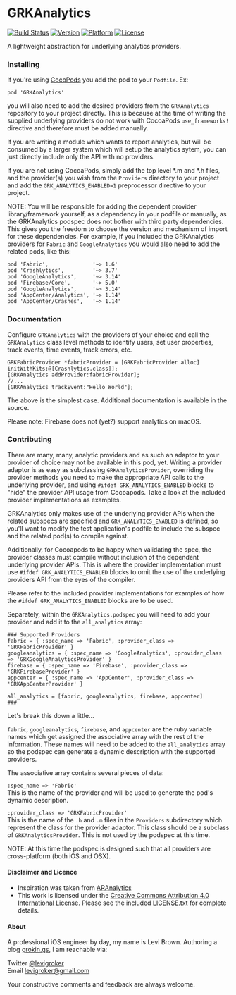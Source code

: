 GRKAnalytics
===========
[![Build Status](https://travis-ci.org/levigroker/GRKAnalytics.svg)](https://travis-ci.org/levigroker/GRKAnalytics)
[![Version](http://img.shields.io/cocoapods/v/GRKAnalytics.svg)](http://cocoapods.org/?q=GRKAnalytics)
[![Platform](http://img.shields.io/cocoapods/p/GRKAnalytics.svg)]()
[![License](http://img.shields.io/cocoapods/l/GRKAnalytics.svg)](https://github.com/levigroker/GRKAnalytics/blob/master/LICENSE.txt)

A lightweight abstraction for underlying analytics providers.

### Installing

If you're using [CocoPods](http://cocopods.org) you add the pod to your `Podfile`. Ex:

	pod 'GRKAnalytics'

you will also need to add the desired providers from the `GRKAnalytics` repository to your
project directly. This is because at the time of writing the supplied underlying providers
do not work with CocoaPods `use_frameworks!` directive and therefore must be added
manually.

If you are writing a module which wants to report analytics, but will be consumed by
a larger system which will setup the analytics sytem, you can just directly include only
the API with no providers.

If you are not using CocoaPods, simply add the top level *.m and *.h files, and the
provider(s) you wish from the `Providers` directory to your project and add the
`GRK_ANALYTICS_ENABLED=1` preprocessor directive to your project.

NOTE: You will be responsible for adding the dependent provider library/framework
yourself, as a dependency in your podfile or manually, as the GRKAnalytics podspec does
not bother with third party dependencies. This gives you the freedom to choose the version
and mechanism of import for these dependencies. For example, if you included the
GRKAnalytics providers for `Fabric` and `GoogleAnalytics` you would also need to add the
related pods, like this:

	pod 'Fabric',              '~> 1.6'
	pod 'Crashlytics',         '~> 3.7'
	pod 'GoogleAnalytics',     '~> 3.14'
	pod 'Firebase/Core',       '~> 5.0'
	pod 'GoogleAnalytics',     '~> 3.14'
	pod 'AppCenter/Analytics', '~> 1.14'
	pod 'AppCenter/Crashes',   '~> 1.14'

### Documentation

Configure `GRKAnalytics` with the providers of your choice and call the `GRKAnalytics`
class level methods to identify users, set user properties, track events, time events,
track errors, etc.

	GRKFabricProvider *fabricProvider = [GRKFabricProvider alloc] initWithKits:@[Crashlytics.class]];
	[GRKAnalytics addProvider:fabricProvider];
	//...
	[GRKAnalytics trackEvent:"Hello World"];

The above is the simplest case. Additional documentation is available in the source.

Please note: Firebase does not (yet?) support analytics on macOS.

### Contributing

There are many, many, analytic providers and as such an adaptor to your provider of choice
may not be available in this pod, yet. Writing a provider adaptor is as easy as
subclassing `GRKAnalyticsProvider`, overriding the provider methods you need to make
the appropriate API calls to the underlying provider, and using
`#ifdef GRK_ANALYTICS_ENABLED` blocks to "hide" the provider API usage from Cocoapods.
Take a look at the included provider implementations as examples.

GRKAnalytics only makes use of the underlying provider APIs when the related subspecs are
specified and `GRK_ANALYTICS_ENABLED` is defined, so you'll want to modify the test
application's podfile to include the subspec and the related pod(s) to compile against.

Additionally, for Cocoapods to be happy when validating the spec, the provider classes
must compile without inclusion of the dependent underlying provider APIs. This is where
the provider implementation must use `#ifdef GRK_ANALYTICS_ENABLED` blocks to omit the use
of the underlying providers API from the eyes of the compiler.

Please refer to the included provider implementations for examples of how the
`#ifdef GRK_ANALYTICS_ENABLED` blocks are to be used.

Separately, within the `GRKAnalytics.podspec` you will need to add your provider and add
it to the `all_analytics` array:

    ### Supported Providers
    fabric = { :spec_name => 'Fabric', :provider_class => 'GRKFabricProvider' }
    googleanalytics = { :spec_name => 'GoogleAnalytics', :provider_class => 'GRKGoogleAnalyticsProvider' }
    firebase = { :spec_name => 'Firebase', :provider_class => 'GRKFirebaseProvider' }
	appcenter = { :spec_name => 'AppCenter', :provider_class => 'GRKAppCenterProvider' }

	all_analytics = [fabric, googleanalytics, firebase, appcenter]
    ### 
    
Let's break this down a little...

`fabric`, `googleanalytics`, `firebase`, and `appcenter` are the ruby variable names which
get assigned the associative array with the rest of the information. These names will need
to be added to the `all_analytics` array so the podspec can generate a dynamic description
with the supported providers.

The associative array contains several pieces of data:

`:spec_name => 'Fabric'`  
This is the name of the provider and will be used to generate the pod's dynamic
description.

`:provider_class => 'GRKFabricProvider'`  
This is the name of the `.h` and `.m` files in the `Providers` subdirectory which
represent the class for the provider adaptor. This class should be a subclass of
`GRKAnalyticsProvider`. This is not used by the podspec at this time.

NOTE: At this time the podspec is designed such that all providers are cross-platform
(both iOS and OSX).

#### Disclaimer and Licence

* Inspiration was taken from [ARAnalytics](https://github.com/orta/ARAnalytics)
* This work is licensed under the [Creative Commons Attribution 4.0 International License](https://creativecommons.org/licenses/by/4.0/).
  Please see the included [LICENSE.txt](https://github.com/levigroker/GRKAnalytics/blob/master/LICENSE.txt) for complete details.

#### About
A professional iOS engineer by day, my name is Levi Brown. Authoring a blog
[grokin.gs](http://grokin.gs), I am reachable via:

Twitter [@levigroker](https://twitter.com/levigroker)  
Email [levigroker@gmail.com](mailto:levigroker@gmail.com)  

Your constructive comments and feedback are always welcome.
